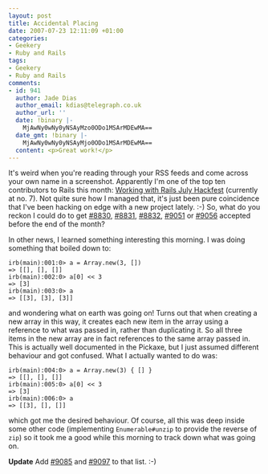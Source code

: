 ```yaml
---
layout: post
title: Accidental Placing
date: 2007-07-23 12:11:09 +01:00
categories:
- Geekery
- Ruby and Rails
tags:
- Geekery
- Ruby and Rails
comments:
- id: 941
  author: Jade Dias
  author_email: kdias@telegraph.co.uk
  author_url: ''
  date: !binary |-
    MjAwNy0wNy0yNSAyMzo0ODo1MSArMDEwMA==
  date_gmt: !binary |-
    MjAwNy0wNy0yNSAyMjo0ODo1MSArMDEwMA==
  content: <p>Great work!</p>
---
```

It's weird when you're reading through your RSS feeds and come across your own name in a screenshot.  Apparently I'm one of the top ten contributors to Rails this month: [Working with Rails July Hackfest](http://www.workingwithrails.com/hackfest/13-monthly-july-2-7) (currently at no. 7).  Not quite sure how I managed that, it's just been pure coincidence that I've been hacking on edge with a new project lately. :-)  So, what do you reckon I could do to get [#8830](http://dev.rubyonrails.org/ticket/8830), [#8831](http://dev.rubyonrails.org/ticket/8831), [#8832](http://dev.rubyonrails.org/ticket/8832), [#9051](http://dev.rubyonrails.org/ticket/9051) or [#9056](http://dev.rubyonrails.org/ticket/9056) accepted before the end of the month?

In other news, I learned something interesting this morning.  I was doing something that boiled down to:

    irb(main):001:0> a = Array.new(3, [])
    => [[], [], []]
    irb(main):002:0> a[0] << 3
    => [3]
    irb(main):003:0> a
    => [[3], [3], [3]]

and wondering what on earth was going on!  Turns out that when creating a new array in this way, it creates each new item in the array using a reference to what was passed in, rather than duplicating it.  So all three items in the new array are in fact references to the same array passed in.  This is actually well documented in the Pickaxe, but I just assumed different behaviour and got confused.  What I actually wanted to do was:

    irb(main):004:0> a = Array.new(3) { [] }
    => [[], [], []]
    irb(main):005:0> a[0] << 3
    => [3]
    irb(main):006:0> a
    => [[3], [], []]

which got me the desired behaviour.  Of course, all this was deep inside some other code (implementing `Enumerable#unzip` to provide the reverse of `zip`) so it took me a good while this morning to track down what was going on.

**Update** Add [#9085](http://dev.rubyonrails.org/ticket/9085) and [#9097](http://dev.rubyonrails.org/ticket/9097) to that list. :-)
